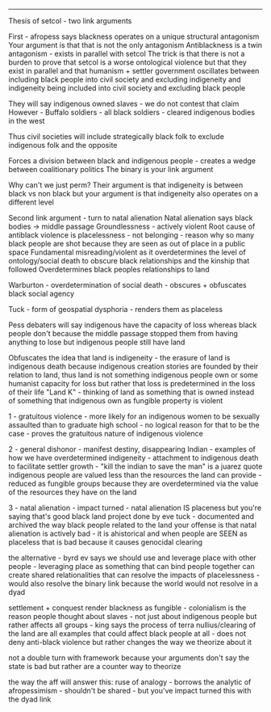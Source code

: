 

----
Thesis of setcol - two link arguments

First - afropess says blackness operates on a unique structural antagonism
Your argument is that that is not the only antagonism
Antiblackness is a twin antagonism - exists in parallel with setcol
The trick is that there is not a burden to prove that setcol is a worse ontological violence but that they exist in parallel and that humanism + settler government oscillates between including black people into civil society and excluding indigeneity and indigeneity being included into civil society and excluding black people

They will say indigenous owned slaves - we do not contest that claim
However - Buffalo soldiers - all black soldiers - cleared indigenous bodies in the west

Thus civil societies will include strategically black folk to exclude indigenous folk and the opposite

Forces a division between black and indigenous people - creates a wedge between coalitionary politics
The binary is your link argument

Why can't we just perm? Their argument is that indigeneity is between black vs non black but your argument is that indigeneity also operates on a different level


Second link argument - turn to natal alienation
Natal alienation says black bodies -> middle passage
Groundlessness - actively violent
Root cause of antiblack violence is placelessness - not belonging - reason why so many black people are shot because they are seen as out of place in a public space
Fundamental misreading/violent as it overdetermines the level of ontology/social death to obscure black relationships and the kinship that followed
Overdetermines black peoples relationships to land

Warburton - overdetermination of social death - obscures + obfuscates black social agency

Tuck - form of geospatial dysphoria - renders them as placeless

Pess debaters will say indigenous have the capacity of loss whereas black people don't because the middle passage stopped them from having anything to lose but indigenous people still have land

Obfuscates the idea that land is indigeneity - the erasure of land is indigenous death because indigenous creation stories are founded by their relation to land, thus land is not something indigenous people own or some humanist capacity for loss but rather that loss is predetermined in the loss of their life
"Land K" - thinking of land as something that is owned instead of something that indigenous own as fungible property is violent 

1 - gratuitous violence - more likely for an indigenous women to be sexually assaulted than to graduate high school - no logical reason for that to be the case - proves the gratuitous nature of indigenous violence

2 - general dishonor - manifest destiny, disappearing Indian - examples of how we have overdetermined indigeneity - attachment to indigenous death to facilitate settler growth - "kill the indian to save the man" is a juarez quote 
indigenous people are valued less than the resources the land can provide - reduced as fungible groups because they are overdetermined via the value of the resources they have on the land

3 - natal alienation - impact turned - natal alienation IS placeness but you're saying that's good
black land project done by eve tuck - documented and archived the way black people related to the land
your offense is that natal alienation is actively bad - it is ahistorical and when people are SEEN as placeless that is bad because it causes genocidal clearing

the alternative - byrd ev says we should use and leverage place with other people - leveraging place as something that can bind people together can create shared relationalities that can resolve the impacts of placelessness - would also resolve the binary link because the world would not resolve in a dyad

settlement + conquest render blackness as fungible - colonialism is the reason people thought about slaves - not just about indigenous people but rather affects all groups - king says the process of terra nullius/clearing of the land are all examples that could affect black people at all - does not deny anti-black violence but rather changes the way we theorize about it

not a double turn with framework because your arguments don't say the state is bad but rather are a counter way to theorize 

the way the aff will answer this:
ruse of analogy - borrows the analytic of afropessimism - shouldn't be shared - but you've impact turned this with the dyad link 
